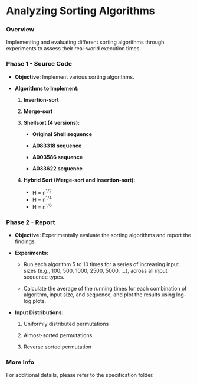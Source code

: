 # Analyzing Sorting Algorithms

### Overview
Implementing and evaluating different sorting algorithms through experiments to assess their real-world execution times.

### Phase 1 - Source Code 

-   **Objective:** Implement various sorting algorithms.

-   **Algorithms to Implement:**

    1.  **Insertion-sort**

    2.  **Merge-sort**

    3.  **Shellsort (4 versions):**

        -   **Original Shell sequence**

        -   **A083318 sequence**

        -   **A003586 sequence**

        -   **A033622 sequence**

    4.  **Hybrid Sort (Merge-sort and Insertion-sort):**

        - H = n<sup>1/2</sup>
        - H = n<sup>1/4</sup> 
        - H = n<sup>1/6</sup>
       



### Phase 2 - Report

-   **Objective:** Experimentally evaluate the sorting algorithms and
    report the findings.

-   **Experiments:**

    -   Run each algorithm 5 to 10 times for a series of increasing input sizes (e.g., 100, 500, 1000, 2500, 5000, ...), across all input sequence types. 

    -  Calculate the average of the running times for each combination of algorithm, input size, and sequence, and plot the results using log-log plots.


-   **Input Distributions:**

    1.  Uniformly distributed permutations

    2.  Almost-sorted permutations

    3.  Reverse sorted permutation


### More Info
For additional details, please refer to the specification folder.